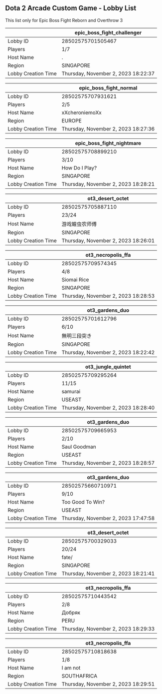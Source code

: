 ## Dota 2 Arcade Custom Game - Lobby List

This list only for Epic Boss Fight Reborn and Overthrow 3

|  | epic_boss_fight_challenger |
| ------ | ------ |
| Lobby ID | 28502575701505467 |
| Players | 1/7 |
| Host Name | . |
| Region | SINGAPORE |
| Lobby Creation Time | Thursday, November 2, 2023 18:22:37 |


|  | epic_boss_fight_normal |
| ------ | ------ |
| Lobby ID | 28502575707931621 |
| Players | 2/5 |
| Host Name | xXcheroniemoXx |
| Region | EUROPE |
| Lobby Creation Time | Thursday, November 2, 2023 18:27:36 |


|  | epic_boss_fight_nightmare |
| ------ | ------ |
| Lobby ID | 28502575708899210 |
| Players | 3/10 |
| Host Name | How Do I Play? |
| Region | SINGAPORE |
| Lobby Creation Time | Thursday, November 2, 2023 18:28:21 |


|  | ot3_desert_octet |
| ------ | ------ |
| Lobby ID | 28502575705887110 |
| Players | 23/24 |
| Host Name | 游戏蝗虫农师傅 |
| Region | SINGAPORE |
| Lobby Creation Time | Thursday, November 2, 2023 18:26:01 |


|  | ot3_necropolis_ffa |
| ------ | ------ |
| Lobby ID | 28502575709574345 |
| Players | 4/8 |
| Host Name | Siomai Rice |
| Region | SINGAPORE |
| Lobby Creation Time | Thursday, November 2, 2023 18:28:53 |


|  | ot3_gardens_duo |
| ------ | ------ |
| Lobby ID | 28502575701612796 |
| Players | 6/10 |
| Host Name | 無明三段突き |
| Region | SINGAPORE |
| Lobby Creation Time | Thursday, November 2, 2023 18:22:42 |


|  | ot3_jungle_quintet |
| ------ | ------ |
| Lobby ID | 28502575709295264 |
| Players | 11/15 |
| Host Name | samurai |
| Region | USEAST |
| Lobby Creation Time | Thursday, November 2, 2023 18:28:40 |


|  | ot3_gardens_duo |
| ------ | ------ |
| Lobby ID | 28502575709665953 |
| Players | 2/10 |
| Host Name | Saul Goodman |
| Region | USEAST |
| Lobby Creation Time | Thursday, November 2, 2023 18:28:57 |


|  | ot3_gardens_duo |
| ------ | ------ |
| Lobby ID | 28502575660710971 |
| Players | 9/10 |
| Host Name | Too Good To Win? |
| Region | USEAST |
| Lobby Creation Time | Thursday, November 2, 2023 17:47:58 |


|  | ot3_desert_octet |
| ------ | ------ |
| Lobby ID | 28502575700329033 |
| Players | 20/24 |
| Host Name | fate/ |
| Region | SINGAPORE |
| Lobby Creation Time | Thursday, November 2, 2023 18:21:41 |


|  | ot3_necropolis_ffa |
| ------ | ------ |
| Lobby ID | 28502575710443542 |
| Players | 2/8 |
| Host Name | Добряк |
| Region | PERU |
| Lobby Creation Time | Thursday, November 2, 2023 18:29:33 |


|  | ot3_necropolis_ffa |
| ------ | ------ |
| Lobby ID | 28502575710818638 |
| Players | 1/8 |
| Host Name | I am not |
| Region | SOUTHAFRICA |
| Lobby Creation Time | Thursday, November 2, 2023 18:29:51 |


